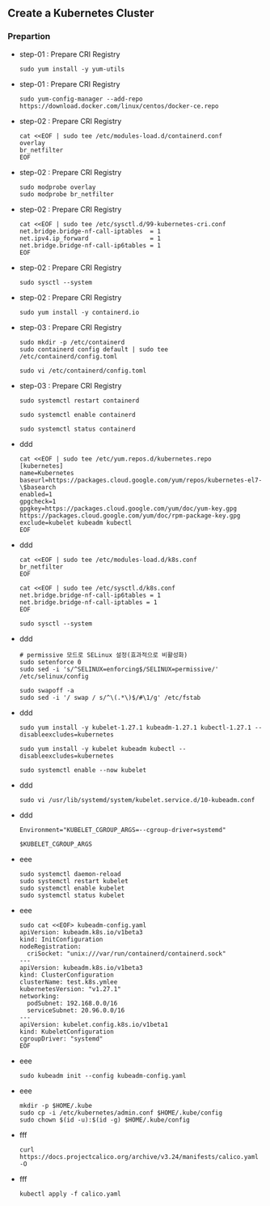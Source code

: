 ## **Create a Kubernetes Cluster**

### **Prepartion**



- step-01 : Prepare CRI Registry

      sudo yum install -y yum-utils

- step-01 : Prepare CRI Registry

      sudo yum-config-manager --add-repo https://download.docker.com/linux/centos/docker-ce.repo

- step-02 : Prepare CRI Registry 

      cat <<EOF | sudo tee /etc/modules-load.d/containerd.conf
      overlay
      br_netfilter
      EOF

- step-02 : Prepare CRI Registry 

      sudo modprobe overlay
      sudo modprobe br_netfilter

- step-02 : Prepare CRI Registry 

      cat <<EOF | sudo tee /etc/sysctl.d/99-kubernetes-cri.conf
      net.bridge.bridge-nf-call-iptables  = 1
      net.ipv4.ip_forward                 = 1
      net.bridge.bridge-nf-call-ip6tables = 1
      EOF

- step-02 : Prepare CRI Registry 

      sudo sysctl --system

- step-02 : Prepare CRI Registry 

      sudo yum install -y containerd.io

- step-03 : Prepare CRI Registry 

      sudo mkdir -p /etc/containerd
      sudo containerd config default | sudo tee /etc/containerd/config.toml

      sudo vi /etc/containerd/config.toml

- step-03 : Prepare CRI Registry 

      sudo systemctl restart containerd

      sudo systemctl enable containerd

      sudo systemctl status containerd    

- ddd

      cat <<EOF | sudo tee /etc/yum.repos.d/kubernetes.repo
      [kubernetes]
      name=Kubernetes
      baseurl=https://packages.cloud.google.com/yum/repos/kubernetes-el7-\$basearch
      enabled=1
      gpgcheck=1
      gpgkey=https://packages.cloud.google.com/yum/doc/yum-key.gpg https://packages.cloud.google.com/yum/doc/rpm-package-key.gpg
      exclude=kubelet kubeadm kubectl
      EOF


- ddd

      cat <<EOF | sudo tee /etc/modules-load.d/k8s.conf
      br_netfilter
      EOF

      cat <<EOF | sudo tee /etc/sysctl.d/k8s.conf
      net.bridge.bridge-nf-call-ip6tables = 1
      net.bridge.bridge-nf-call-iptables = 1
      EOF

      sudo sysctl --system

- ddd

      # permissive 모드로 SELinux 설정(효과적으로 비활성화)
      sudo setenforce 0
      sudo sed -i 's/^SELINUX=enforcing$/SELINUX=permissive/' /etc/selinux/config

      sudo swapoff -a
      sudo sed -i '/ swap / s/^\(.*\)$/#\1/g' /etc/fstab

- ddd

      sudo yum install -y kubelet-1.27.1 kubeadm-1.27.1 kubectl-1.27.1 --disableexcludes=kubernetes

      sudo yum install -y kubelet kubeadm kubectl --disableexcludes=kubernetes

      sudo systemctl enable --now kubelet

- ddd

      sudo vi /usr/lib/systemd/system/kubelet.service.d/10-kubeadm.conf

- ddd

      Environment="KUBELET_CGROUP_ARGS=--cgroup-driver=systemd"

      $KUBELET_CGROUP_ARGS

- eee

      sudo systemctl daemon-reload
      sudo systemctl restart kubelet
      sudo systemctl enable kubelet
      sudo systemctl status kubelet

- eee

      sudo cat <<EOF> kubeadm-config.yaml
      apiVersion: kubeadm.k8s.io/v1beta3
      kind: InitConfiguration
      nodeRegistration:
        criSocket: "unix:///var/run/containerd/containerd.sock"
      ---
      apiVersion: kubeadm.k8s.io/v1beta3
      kind: ClusterConfiguration
      clusterName: test.k8s.ymlee
      kubernetesVersion: "v1.27.1"
      networking:
        podSubnet: 192.168.0.0/16
        serviceSubnet: 20.96.0.0/16
      ---
      apiVersion: kubelet.config.k8s.io/v1beta1
      kind: KubeletConfiguration
      cgroupDriver: "systemd"
      EOF

- eee

      sudo kubeadm init --config kubeadm-config.yaml

- eee

      mkdir -p $HOME/.kube
      sudo cp -i /etc/kubernetes/admin.conf $HOME/.kube/config
      sudo chown $(id -u):$(id -g) $HOME/.kube/config

- fff


      curl https://docs.projectcalico.org/archive/v3.24/manifests/calico.yaml -O



- fff      

      kubectl apply -f calico.yaml